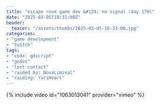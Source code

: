 ```yaml
---
title: "escape room game dev &#124; no signal (day 179)"
date: "2025-03-05T18:31:00Z"
header:
  teaser: "/assets/thumbs/2025-03-05-18-31-00.jpg"
categories:
- "game development"
- "twitch"
tags:
- "code: gdscript"
- "godot"
- "lost contact"
- "raided by: NovaLiminal"
- "raiding: YuriHeart"
---
```

{% include video id="1063013041" provider="vimeo" %}
